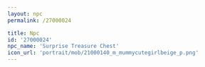 ```yaml
---
layout: npc
permalink: /27000024

title: Npc
id: '27000024'
npc_name: 'Surprise Treasure Chest'
icon_url: 'portrait/mob/21000140_m_mummycutegirlbeige_p.png'
---
```

